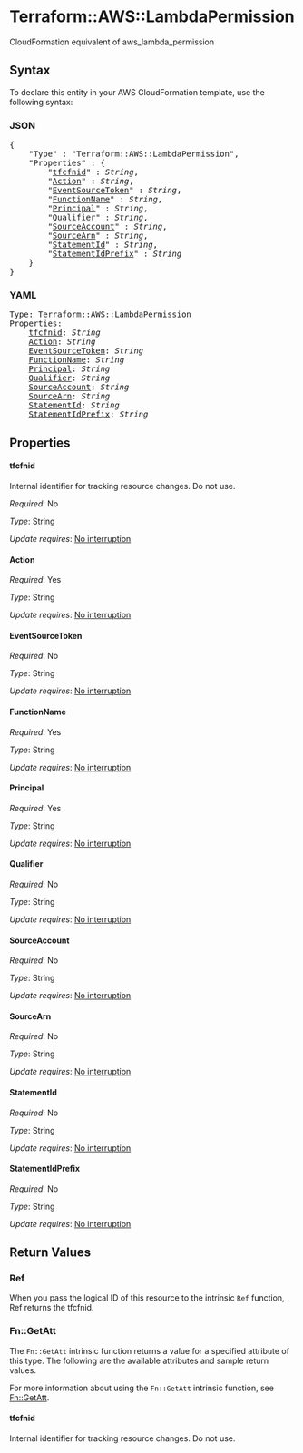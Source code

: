 # Terraform::AWS::LambdaPermission

CloudFormation equivalent of aws_lambda_permission

## Syntax

To declare this entity in your AWS CloudFormation template, use the following syntax:

### JSON

<pre>
{
    "Type" : "Terraform::AWS::LambdaPermission",
    "Properties" : {
        "<a href="#tfcfnid" title="tfcfnid">tfcfnid</a>" : <i>String</i>,
        "<a href="#action" title="Action">Action</a>" : <i>String</i>,
        "<a href="#eventsourcetoken" title="EventSourceToken">EventSourceToken</a>" : <i>String</i>,
        "<a href="#functionname" title="FunctionName">FunctionName</a>" : <i>String</i>,
        "<a href="#principal" title="Principal">Principal</a>" : <i>String</i>,
        "<a href="#qualifier" title="Qualifier">Qualifier</a>" : <i>String</i>,
        "<a href="#sourceaccount" title="SourceAccount">SourceAccount</a>" : <i>String</i>,
        "<a href="#sourcearn" title="SourceArn">SourceArn</a>" : <i>String</i>,
        "<a href="#statementid" title="StatementId">StatementId</a>" : <i>String</i>,
        "<a href="#statementidprefix" title="StatementIdPrefix">StatementIdPrefix</a>" : <i>String</i>
    }
}
</pre>

### YAML

<pre>
Type: Terraform::AWS::LambdaPermission
Properties:
    <a href="#tfcfnid" title="tfcfnid">tfcfnid</a>: <i>String</i>
    <a href="#action" title="Action">Action</a>: <i>String</i>
    <a href="#eventsourcetoken" title="EventSourceToken">EventSourceToken</a>: <i>String</i>
    <a href="#functionname" title="FunctionName">FunctionName</a>: <i>String</i>
    <a href="#principal" title="Principal">Principal</a>: <i>String</i>
    <a href="#qualifier" title="Qualifier">Qualifier</a>: <i>String</i>
    <a href="#sourceaccount" title="SourceAccount">SourceAccount</a>: <i>String</i>
    <a href="#sourcearn" title="SourceArn">SourceArn</a>: <i>String</i>
    <a href="#statementid" title="StatementId">StatementId</a>: <i>String</i>
    <a href="#statementidprefix" title="StatementIdPrefix">StatementIdPrefix</a>: <i>String</i>
</pre>

## Properties

#### tfcfnid

Internal identifier for tracking resource changes. Do not use.

_Required_: No

_Type_: String

_Update requires_: [No interruption](https://docs.aws.amazon.com/AWSCloudFormation/latest/UserGuide/using-cfn-updating-stacks-update-behaviors.html#update-no-interrupt)

#### Action

_Required_: Yes

_Type_: String

_Update requires_: [No interruption](https://docs.aws.amazon.com/AWSCloudFormation/latest/UserGuide/using-cfn-updating-stacks-update-behaviors.html#update-no-interrupt)

#### EventSourceToken

_Required_: No

_Type_: String

_Update requires_: [No interruption](https://docs.aws.amazon.com/AWSCloudFormation/latest/UserGuide/using-cfn-updating-stacks-update-behaviors.html#update-no-interrupt)

#### FunctionName

_Required_: Yes

_Type_: String

_Update requires_: [No interruption](https://docs.aws.amazon.com/AWSCloudFormation/latest/UserGuide/using-cfn-updating-stacks-update-behaviors.html#update-no-interrupt)

#### Principal

_Required_: Yes

_Type_: String

_Update requires_: [No interruption](https://docs.aws.amazon.com/AWSCloudFormation/latest/UserGuide/using-cfn-updating-stacks-update-behaviors.html#update-no-interrupt)

#### Qualifier

_Required_: No

_Type_: String

_Update requires_: [No interruption](https://docs.aws.amazon.com/AWSCloudFormation/latest/UserGuide/using-cfn-updating-stacks-update-behaviors.html#update-no-interrupt)

#### SourceAccount

_Required_: No

_Type_: String

_Update requires_: [No interruption](https://docs.aws.amazon.com/AWSCloudFormation/latest/UserGuide/using-cfn-updating-stacks-update-behaviors.html#update-no-interrupt)

#### SourceArn

_Required_: No

_Type_: String

_Update requires_: [No interruption](https://docs.aws.amazon.com/AWSCloudFormation/latest/UserGuide/using-cfn-updating-stacks-update-behaviors.html#update-no-interrupt)

#### StatementId

_Required_: No

_Type_: String

_Update requires_: [No interruption](https://docs.aws.amazon.com/AWSCloudFormation/latest/UserGuide/using-cfn-updating-stacks-update-behaviors.html#update-no-interrupt)

#### StatementIdPrefix

_Required_: No

_Type_: String

_Update requires_: [No interruption](https://docs.aws.amazon.com/AWSCloudFormation/latest/UserGuide/using-cfn-updating-stacks-update-behaviors.html#update-no-interrupt)

## Return Values

### Ref

When you pass the logical ID of this resource to the intrinsic `Ref` function, Ref returns the tfcfnid.

### Fn::GetAtt

The `Fn::GetAtt` intrinsic function returns a value for a specified attribute of this type. The following are the available attributes and sample return values.

For more information about using the `Fn::GetAtt` intrinsic function, see [Fn::GetAtt](https://docs.aws.amazon.com/AWSCloudFormation/latest/UserGuide/intrinsic-function-reference-getatt.html).

#### tfcfnid

Internal identifier for tracking resource changes. Do not use.

